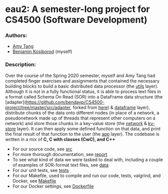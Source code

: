 # eau2: A semester-long project for CS4500 (Software Development)

### Authors:
- [Amy Tang](https://github.com/tang-amy)
- [Benjamin Kosiborod](https://github.com/bendavp) (myself)

### Description:
Over the course of the Spring 2020 semester, myself and Amy Tang had completed finger exercises and assignments that contained the necessary building blocks to build a basic distributed data processor (the [utils](https://github.com/bendavp/CS4500-project/tree/master/src/utils) layer). Although it is not in a fully functional status, it is able to process text files in a format called Schema On Read (SOR) into a DataFrame data structure (the [adapter](https://github.com/bendavp/CS4500-project/tree/master/src/adapter, forked from [here](https://github.com/gyroknight/boat-a1p1)) & [dataframe](https://github.com/bendavp/CS4500-project/tree/master/src/dataframe) layer), distribute chunks of the data onto different nodes (in place of a network, a pseudonetwork made up of threads that represent other computers on a network) and store those chunks in a key-value store (the [network](https://github.com/bendavp/CS4500-project/tree/master/src/network) & [kv-store](https://github.com/bendavp/CS4500-project/tree/master/src/kv-store) layer). It can then apply some defined function on that data, and print the final result of that function to the user (the [app](https://github.com/bendavp/CS4500-project/tree/master/src/app) layer). The codebase is written in a mix of **C, C with classes (CwC), and C++** 

- For our source code, see [src](https://github.com/bendavp/CS4500-project/tree/master/src)
- For more thorough documentation, see [report](https://github.com/bendavp/CS4500-project/tree/master/report)
- To see what kind of data we were tasked to deal with, including a couple of examples of SOR-format text files, see [data](https://github.com/bendavp/CS4500-project/tree/master/data)
- For our unit tests, see [tests](https://github.com/bendavp/CS4500-project/tree/master/tests)
- For our Makefile, used to compile and run our code, tests, valgrind, and Docker, see [Makefile](https://github.com/bendavp/CS4500-project/blob/master/Makefile)
- For our Docker settings, see [Dockerfile](https://github.com/bendavp/CS4500-project/blob/master/Dockerfile)
